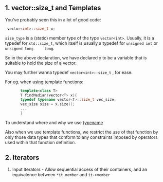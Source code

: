 ## 1. vector<int>::size_t and Templates


 You've probably seen this in a lot of good code:

   ```cpp
    vector<int>::size_t x;
   ```
          
 ```size_type``` is a (static) member type of the type ```vector<int>```.
  Usually, it is a typedef for ```std::size_t```, which itself is usually a typedef for ```unsigned int``` or ```unsigned long     long```.
 
 So in the above declaration, we have declared x to be a variable that is suitable to hold the size of a vector.
 
 
 
 You may further wanna typedef ```vector<int>::size_t``` , for ease.
 
 For eg. when using template functions:
 ```cpp
		template<class T>
		T findMedian(vector<T> x){
		typedef typename vector<T>::size_t vec_size;
		vec_size size = x.size();
		...
		}
 ```
 
 
 To understand where and why we use [typename](https://stackoverflow.com/questions/610245/where-and-why-do-i-have-to-put-the-template-and-typename-keywords)
 
Also when we use template functions, we restrict the use of that function by only those data types that conform to any constraints imposed by operators used within that function definition.
 

## 2. Iterators 


1. Input Iterators - Allow sequential access of their containers, and an equivalence between ```*it.member``` and ```it->member```
